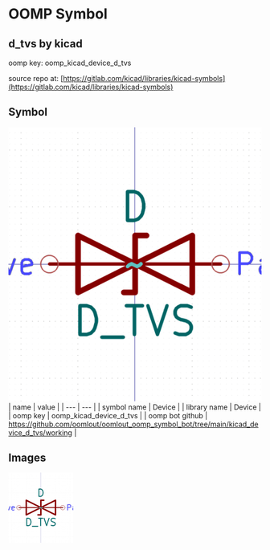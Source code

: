 # OOMP Symbol  
## d_tvs  by kicad  
  
oomp key: oomp_kicad_device_d_tvs  
  
source repo at: [https://gitlab.com/kicad/libraries/kicad-symbols](https://gitlab.com/kicad/libraries/kicad-symbols)  
## Symbol  
  
[![working.png](working_600.png)](working.png)  
| name | value | 
| --- | --- | 
| symbol name | Device | 
| library name | Device | 
| oomp key | oomp_kicad_device_d_tvs | 
| oomp bot github | https://github.com/oomlout/oomlout_oomp_symbol_bot/tree/main/kicad_device_d_tvs/working | 
## Images  
  
[![working.png](working_140.png)](working.png)  
